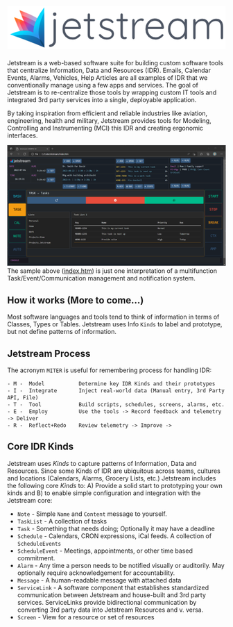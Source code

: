 
![Jetstream Logo](Assets/Jetstream-LogoV1.png)
---

Jetstream is a web-based software suite for building custom software tools that centralize Information, Data and Resources (IDR). Emails, Calendar Events, Alarms, Vehicles, Help Articles are all examples of IDR that we conventionally manage using a few apps and services. The goal of Jetstream is to re-centralize those tools by wrapping custom IT tools and integrated 3rd party services into a single, deployable application.

By taking inspiration from efficient and reliable industries like aviation, engineering, health and military, Jetstream provides tools for Modeling, Controlling and Instrumenting (MCI) this IDR and creating ergonomic interfaces.  

![Jetstream Screenshot](Assets/Jetstream-Sample.png)
The sample above ([index.htm](Frontend/index.htm)) is just one interpretation of a multifunction Task/Event/Communication management and notification system.

## How it works (More to come...)
Most software languages and tools tend to think of information in terms of Classes, Types or Tables. Jetstream uses Info `Kinds` to label and prototype, but not define patterns of information.

## Jetstream Process
The acronym `MITER` is useful for remembering process for handling IDR:
``` 
- M -  Model           Determine key IDR Kinds and their prototypes
- I -  Integrate       Inject real-world data (Manual entry, 3rd Party API, File)
- T -  Tool            Build scripts, schedules, screens, alarms, etc.
- E -  Employ          Use the tools -> Record feedback and telemetry -> Deliver
- R -  Reflect+Redo    Review telemetry -> Improve ->
```

## Core IDR Kinds
Jetstream uses *Kinds* to capture patterns of Information, Data and Resources. Since some Kinds of IDR are ubiquitous across teams, cultures and locations (Calendars, Alarms, Grocery Lists, etc.) Jetstream includes the following core *Kinds* to: A) Provide a solid start to prototyping your own kinds and B) to enable simple configuration and integration with the Jetstream core:

- `Note` - Simple `Name` and `Content` message to yourself.
- `TaskList` - A collection of tasks
- `Task` - Something that needs doing; Optionally it may have a deadline
- `Schedule` - Calendars, CRON expressions, iCal feeds. A collection of `ScheduleEvents`
- `ScheduleEvent` - Meetings, appointments, or other time based commitment.
- `Alarm` - Any time a person needs to be notified visually or auditorily. May optionally require acknowledgement for accountability.
- `Message` - A human-readable message with attached data
- `ServiceLink` -  A software component that establishes standardized communication between Jetstream and house-built and 3rd party services. ServiceLinks provide bidirectional communication by converting 3rd party data into Jetstream Resources and v. versa.
- `Screen` - View for a resource or set of resources



